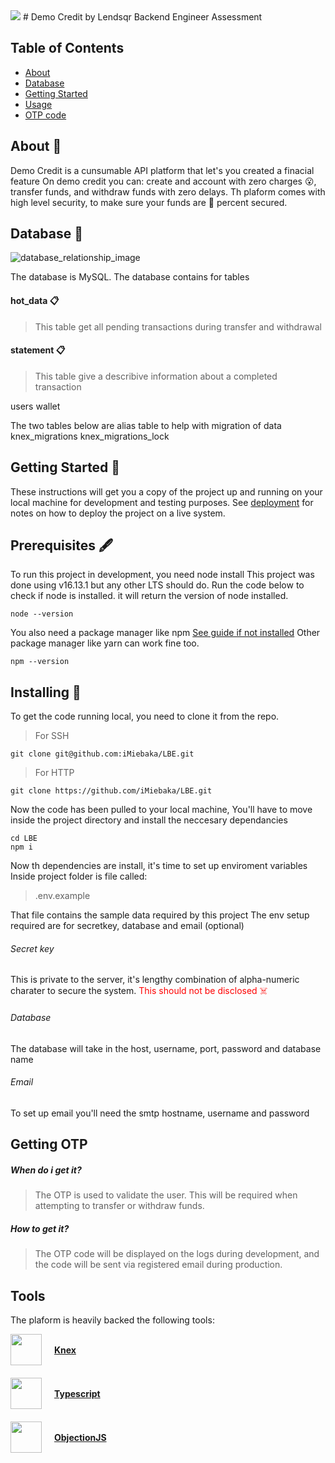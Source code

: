 <img src="https://www.lendsqr.com/assets/icons/header-logo.svg" style="text-align: center" />
# Demo Credit by Lendsqr Backend Engineer Assessment

## Table of Contents

- [About](#about)
- [Database](#database)
- [Getting Started](#getting_started)
- [Usage](#usage)
- [OTP code](#otp)

## About <a name = "about"></a> 🏦

Demo Credit is a cunsumable API platform that let's you created a finacial feature
On demo credit you can: create and account with zero charges 😮, transfer funds, and withdraw funds with zero delays. Th plaform comes with high level security, to make sure your funds are 💯 percent secured.

## Database <a name = "database"></a> 🏁
<img alt="database_relationship_image">

The database is MySQL. The database contains for tables 
#### hot_data 📋
> This table get all pending transactions during transfer and withdrawal

#### statement 📋
> This table give a describive information about a completed transaction

users
wallet

The two tables below are alias table to help with migration of data
knex_migrations
knex_migrations_lock

## Getting Started <a name = "getting_started"></a> 🏁

These instructions will get you a copy of the project up and running on your local machine for development and testing purposes. See [deployment](#deployment) for notes on how to deploy the project on a live system.

## Prerequisites 🖋️

To run this project in development, you need node install
This project was done using v16.13.1 but any other LTS should do.
Run the code below to check if node is installed. it will return the version of node installed.

```
node --version
```

You also need a package manager like npm [See guide if not installed](https://docs.npmjs.com/downloading-and-installing-node-js-and-npm/)
Other package manager like yarn can work fine too.

```
npm --version
```

## Installing 💾

To get the code running local, you need to clone it from the repo.

> For SSH

```
git clone git@github.com:iMiebaka/LBE.git
```

> For HTTP

```
git clone https://github.com/iMiebaka/LBE.git
```

Now the code has been pulled to your local machine, You'll have to move inside the project directory and install the neccesary dependancies

```
cd LBE
npm i
```
Now th dependencies are install, it's time to set up enviroment variables
Inside project folder is file called: 
> .env.example

That file contains the sample data required by this project
The env setup required are for secretkey, database and email (optional)
###### Secret key
This is private to the server, it's lengthy combination of alpha-numeric charater to secure the system. <span style="color:red"> This should not be disclosed ☠️</span>
###### Database
The database will take in the host, username, port, password and database name
###### Email
To set up email you'll need the smtp hostname, username and password

<!-- ## Usage <a name = "usage"></a> -->

## Getting OTP <a name = "otp"></a>

##### When do i get it?

>The OTP is used to validate the user. This will be required when attempting to transfer or withdraw funds.

##### How to get it?

> The OTP code will be displayed on the logs during development, and the code will be sent via registered email during production.

## Tools

The plaform is heavily backed the following tools:

<div style="display: flex; align-items: center">
<img src="https://knexjs.org/knex-logo.png" width="50"/> <b style="margin-left: 10px"> 

[Knex](https://knexjs.org/)
 </b>
</div>
<div style="display: flex; align-items: center; margin-top: 20px">
<img src="https://img.icons8.com/color/512/typescript.png" width="50"/> <b style="margin-left: 10px"> 

[Typescript](https://www.typescriptlang.org/)
</b>
</div>

<div style="display: flex; align-items: center; margin-top: 20px">
<img src="https://img.icons8.com/material-outlined/512/no-image.png" width="50"/> <b style="margin-left: 10px">

[ObjectionJS](https://vincit.github.io/objection.js/)
</b>
</div>

